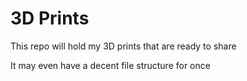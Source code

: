# 3D Prints
This repo will hold my 3D prints that are ready to share

It may even have a decent file structure for once